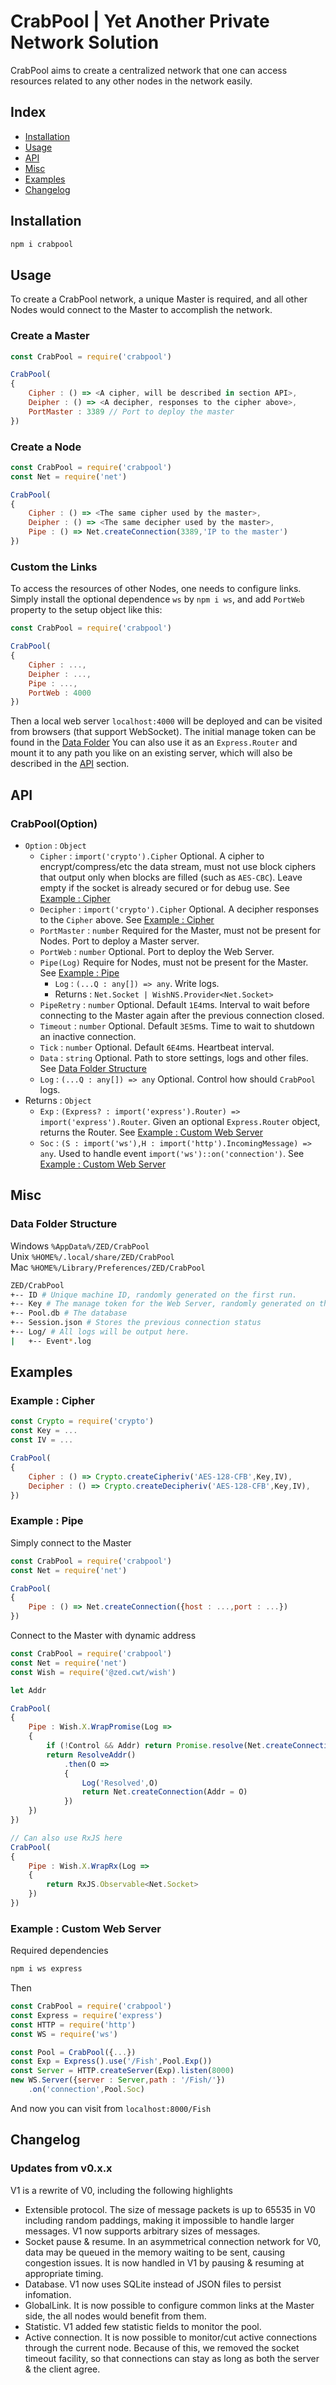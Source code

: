# CrabPool | Yet Another Private Network Solution

CrabPool aims to create a centralized network that one can access resources related to any other nodes in the network easily.



## Index
+ [Installation](#installation)
+ [Usage](#usage)
+ [API]
+ [Misc](#misc)
+ [Examples](#examples)
+ [Changelog](#changelog)



## Installation
```sh
npm i crabpool
```



## Usage
To create a CrabPool network, a unique Master is required, and all other Nodes would connect to the Master to accomplish the network.

### Create a Master
```js
const CrabPool = require('crabpool')

CrabPool(
{
	Cipher : () => <A cipher, will be described in section API>,
	Deipher : () => <A decipher, responses to the cipher above>,
	PortMaster : 3389 // Port to deploy the master
})
```

### Create a Node
```js
const CrabPool = require('crabpool')
const Net = require('net')

CrabPool(
{
	Cipher : () => <The same cipher used by the master>,
	Deipher : () => <The same decipher used by the master>,
	Pipe : () => Net.createConnection(3389,'IP to the master')
})
```

### Custom the Links
To access the resources of other Nodes, one needs to configure links. Simply install the optional dependence `ws` by `npm i ws`, and add `PortWeb` property to the setup object like this:
```js
const CrabPool = require('crabpool')

CrabPool(
{
	Cipher : ...,
	Deipher : ...,
	Pipe : ...,
	PortWeb : 4000
})
```
Then a local web server `localhost:4000` will be deployed and can be visited from browsers (that support WebSocket). The initial manage token can be found in the [Data Folder](#data-folder-structure)
You can also use it as an `Express.Router` and mount it to any path you like on an existing server, which will also be described in the [API] section.



## API

### CrabPool(Option)
+ `Option` : `Object`
	+ `Cipher` : `import('crypto').Cipher` Optional. A cipher to encrypt/compress/etc the data stream, must not use block ciphers that output only when blocks are filled (such as `AES-CBC`). Leave empty if the socket is already secured or for debug use. See [Example : Cipher][ExCipher]
	+ `Decipher` : `import('crypto').Cipher` Optional. A decipher responses to the `Cipher` above. See [Example : Cipher][ExCipher]
	+ `PortMaster` : `number` Required for the Master, must not be present for Nodes. Port to deploy a Master server.
	+ `PortWeb` : `number` Optional. Port to deploy the Web Server.
	+ `Pipe(Log)` Require for Nodes, must not be present for the Master. See [Example : Pipe][ExPipe]
		+ `Log` : `(...Q : any[]) => any`. Write logs.
		+ Returns : `Net.Socket | WishNS.Provider<Net.Socket>`
	+ `PipeRetry` : `number` Optional. Default `1E4`ms. Interval to wait before connecting to the Master again after the previous connection closed.
	+ `Timeout` : `number` Optional. Default `3E5`ms. Time to wait to shutdown an inactive connection.
	+ `Tick` : `number` Optional. Default `6E4`ms. Heartbeat interval.
	+ `Data` : `string` Optional. Path to store settings, logs and other files. See [Data Folder Structure](#data-folder-structure)
	+ `Log` : `(...Q : any[]) => any` Optional. Control how should `CrabPool` logs.
+ Returns : `Object`
	+ `Exp` : `(Express? : import('express').Router) => import('express').Router`. Given an optional `Express.Router` object, returns the Router. See [Example : Custom Web Server][ExWeb]
	+ `Soc` : `(S : import('ws'),H : import('http').IncomingMessage) => any`. Used to handle event `import('ws')::on('connection')`. See [Example : Custom Web Server][ExWeb]



## Misc

### Data Folder Structure
Windows `%AppData%/ZED/CrabPool`  
Unix `%HOME%/.local/share/ZED/CrabPool`  
Mac `%HOME%/Library/Preferences/ZED/CrabPool`  
```sh
ZED/CrabPool
+-- ID # Unique machine ID, randomly generated on the first run.
+-- Key # The manage token for the Web Server, randomly generated on the first run
+-- Pool.db # The database
+-- Session.json # Stores the previous connection status
+-- Log/ # All logs will be output here.
|   +-- Event*.log
```



## Examples

### Example : Cipher
```js
const Crypto = require('crypto')
const Key = ...
const IV = ...

CrabPool(
{
	Cipher : () => Crypto.createCipheriv('AES-128-CFB',Key,IV),
	Decipher : () => Crypto.createDecipheriv('AES-128-CFB',Key,IV),
})
```

### Example : Pipe
Simply connect to the Master
```js
const CrabPool = require('crabpool')
const Net = require('net')

CrabPool(
{
	Pipe : () => Net.createConnection({host : ...,port : ...})
})
```
Connect to the Master with dynamic address
```js
const CrabPool = require('crabpool')
const Net = require('net')
const Wish = require('@zed.cwt/wish')

let Addr

CrabPool(
{
	Pipe : Wish.X.WrapPromise(Log =>
	{
		if (!Control && Addr) return Promise.resolve(Net.createConnection(Addr))
		return ResolveAddr()
			.then(O =>
			{
				Log('Resolved',O)
				return Net.createConnection(Addr = O)
			})
	})
})

// Can also use RxJS here
CrabPool(
{
	Pipe : Wish.X.WrapRx(Log =>
	{
		return RxJS.Observable<Net.Socket>
	})
})
```

### Example : Custom Web Server
Required dependencies
```sh
npm i ws express
```
Then
```js
const CrabPool = require('crabpool')
const Express = require('express')
const HTTP = require('http')
const WS = require('ws')

const Pool = CrabPool({...})
const Exp = Express().use('/Fish',Pool.Exp())
const Server = HTTP.createServer(Exp).listen(8000)
new WS.Server({server : Server,path : '/Fish/'})
	.on('connection',Pool.Soc)
```
And now you can visit from `localhost:8000/Fish`



## Changelog

### Updates from v0.x.x
V1 is a rewrite of V0, including the following highlights
+ Extensible protocol. The size of message packets is up to 65535 in V0 including random paddings, making it impossible to handle larger messages. V1 now supports arbitrary sizes of messages.
+ Socket pause & resume. In an asymmetrical connection network for V0, data may be queued in the memory waiting to be sent, causing congestion issues. It is now handled in V1 by pausing & resuming at appropriate timing.
+ Database. V1 now uses SQLite instead of JSON files to persist infomation.
+ GlobalLink. It is now possible to configure common links at the Master side, the all nodes would benefit from them.
+ Statistic. V1 added few statistic fields to monitor the pool.
+ Active connection. It is now possible to monitor/cut active connections through the current node. Because of this, we removed the socket timeout facility, so that connections can stay as long as both the server & the client agree.




[API]: #api
[ExCipher]: #example--cipher
[ExPipe]: #example--pipe
[ExWeb]: #example--custom-web-server